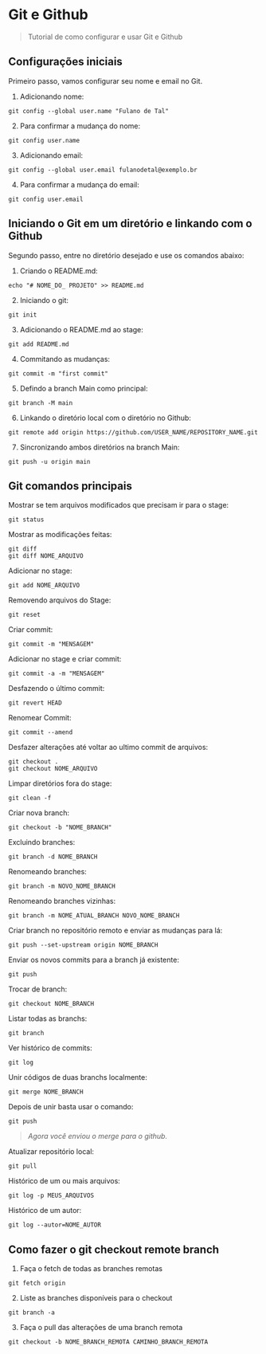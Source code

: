 # Git e Github
> Tutorial de como configurar e usar Git e Github

## Configurações iniciais

Primeiro passo, vamos configurar seu nome e email no Git.

1. Adicionando nome:
```git
git config --global user.name "Fulano de Tal"
```
2. Para confirmar a mudança do nome:
```git
git config user.name
```
3. Adicionando email:
```git
git config --global user.email fulanodetal@exemplo.br
```
4. Para confirmar a mudança do email:
```git
git config user.email
```

## Iniciando o Git em um diretório e linkando com o Github

Segundo passo, entre no diretório desejado e use os comandos abaixo:

1. Criando o README.md:
```git
echo "# NOME_DO_ PROJETO" >> README.md
```
2. Iniciando o git:
```git
git init
```
3. Adicionando o README.md ao stage:
```git
git add README.md
```
4. Commitando as mudanças:
```git
git commit -m "first commit"
```
5. Defindo a branch Main como principal:
```git
git branch -M main
```
6. Linkando o diretório local com o diretório no Github:
```git
git remote add origin https://github.com/USER_NAME/REPOSITORY_NAME.git
```
7. Sincronizando ambos diretórios na branch Main:
```git
git push -u origin main
```

## Git comandos principais

Mostrar se tem arquivos modificados que precisam ir para o stage:
```git
git status
```

Mostrar as modificações feitas:
```git
git diff 
git diff NOME_ARQUIVO
```

Adicionar no stage:
```git
git add NOME_ARQUIVO
```

Removendo arquivos do Stage:
```git 
git reset
```

Criar commit:
```git
git commit -m "MENSAGEM"
```

Adicionar no stage e criar commit:
```git
git commit -a -m "MENSAGEM"
```

Desfazendo o último commit:
```git
git revert HEAD
```

Renomear Commit:
```git
git commit --amend
```

Desfazer alterações até voltar ao ultimo commit de arquivos:
```git
git checkout .
git checkout NOME_ARQUIVO
```

Limpar diretórios fora do stage:
```git
git clean -f
```

Criar nova branch:
```git
git checkout -b "NOME_BRANCH"
```

Excluindo branches:
```git
git branch -d NOME_BRANCH
```

Renomeando branches:
```git
git branch -m NOVO_NOME_BRANCH
```

Renomeando branches vizinhas:
```git
git branch -m NOME_ATUAL_BRANCH NOVO_NOME_BRANCH
```

Criar branch no repositório remoto e enviar as mudanças para lá:
```git
git push --set-upstream origin NOME_BRANCH
```

Enviar os novos commits para a branch já existente:
```git
git push
```

Trocar de branch:
```git
git checkout NOME_BRANCH
```

Listar todas as branchs:
```git
git branch
```

Ver histórico de commits:
```git
git log
```

Unir códigos de duas branchs localmente:
```git
git merge NOME_BRANCH
```

Depois de unir basta usar o comando:
```git
git push
```

> *Agora você enviou o merge para o github.*

Atualizar repositório local:
```git
git pull
```

Histórico de um ou mais arquivos:
```git
git log -p MEUS_ARQUIVOS
```

Histórico de um autor:
```git
git log --autor=NOME_AUTOR
```

## Como fazer o git checkout remote branch

1. Faça o fetch de todas as branches remotas
```git
git fetch origin
```

2. Liste as branches disponíveis para o checkout
```git
git branch -a
```

3. Faça o pull das alterações de uma branch remota
```git
git checkout -b NOME_BRANCH_REMOTA CAMINHO_BRANCH_REMOTA
```



